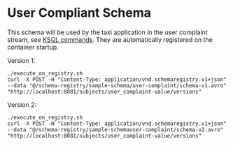 # User Compliant Schema

This schema will be used by the taxi application in the user complaint stream, see [KSQL commands](../../../../../../doc/ksql/readme.md). 
They are automatically registered on the container startup.

Version 1:
````
./execute_on_registry.sh 
curl -X POST -H "Content-Type: application/vnd.schemaregistry.v1+json" --data "@/schema-registry/sample-schema/user-complaint/schema-v1.avro" "http://localhost:8081/subjects/user_complaint-value/versions"
````

Version 2:
````
./execute_on_registry.sh 
curl -X POST -H "Content-Type: application/vnd.schemaregistry.v1+json" --data "@/schema-registry/sample-schemauser-complaint/schema-v2.avro" "http://localhost:8081/subjects/user_complaint-value/versions"
````